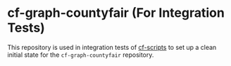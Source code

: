 # cf-graph-countyfair (For Integration Tests)

This repository is used in integration tests of [cf-scripts](https://github.com/regro/cf-scripts) to set up a clean initial state for the
`cf-graph-countyfair` repository.
